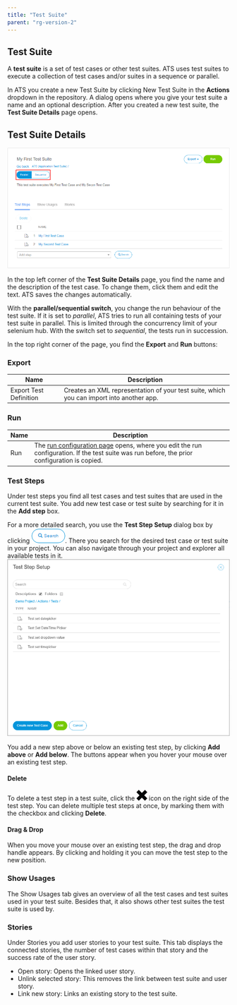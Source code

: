 ```yaml
---
title: "Test Suite"
parent: "rg-version-2"
---
```


## Test Suite

A **test suite** is a set of test cases or other test suites. ATS uses test suites to execute a collection of test cases and/or suites in a sequence or parallel.

In ATS you create a new Test Suite by clicking New Test Suite in the **Actions** dropdown in the repository.
A dialog opens where you give your test suite a name and an optional description. After you created a new test suite, the **Test Suite Details** page opens.

## Test Suite Details

![Edit Test Suite](attachments/test/test-suite-details.png)

In the top left corner of the **Test Suite Details** page, you find the name and the description of the test case.  To change them, click them and edit the text. ATS saves the changes automatically.

With the **parallel/sequential switch**, you change the run behaviour of the test suite. If it is set to _parallel_, ATS tries to run all containing tests of your test suite in parallel. This is limited through the concurrency limit of your selenium hub. With the switch set to _sequential_, the tests run in succession.

In the top right corner of the page, you find the **Export** and **Run** buttons:

### Export

| Name                   | Description                              |
| ---------------------- | ---------------------------------------- |
| Export Test Definition | Creates an XML representation of your test suite, which you can import into another app. |

### Run

| Name                   | Description                              |
| ---------------------- | ---------------------------------------- |
| Run                    | The [run configuration page](test-run) opens, where you edit the run configuration. If the test suite was run before, the prior configuration is copied. |

### Test Steps

Under test steps you find all test cases and test suites that are used in the current test suite. You add new test case or test suite by searching for it in the **Add step** box.

For a more detailed search, you use the **Test Step Setup** dialog box by clicking ![](attachments/test/action-search-dialog.png). There you search for the desired test case or test suite in your project. You can also navigate through your project and explorer all available tests in it. ![](attachments/test/TestStepCaseSearch.png)

You add a new step above or below an existing test step, by clicking **Add above** or **Add below**. The buttons appear when you hover your mouse over an existing test step.

#### Delete

To delete a test step in a test suite, click the ![](attachments/test/delete-2.png) icon on the right side of the test step.
You can delete multiple test steps at once, by marking them with the checkbox and clicking **Delete**.

#### Drag & Drop

When you move your mouse over an existing test step, the drag and drop handle appears. By clicking and holding it you can move the test step to the new position.

### Show Usages

The Show Usages tab gives an overview of all the test cases and test suites used in your test suite. Besides that, it also shows other test suites the test suite is used by.

### Stories

Under Stories you add user stories to your test suite. This tab displays the connected stories, the number of test cases within that story and the success rate of the user story.

- Open story:  Opens the linked user story.
- Unlink selected story: This removes the link between test suite and user story.
- Link new story: Links an existing story to the test suite.